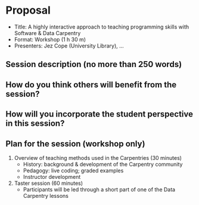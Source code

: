 # Proposal

- Title: A highly interactive approach to teaching programming skills with Software & Data Carpentry
- Format: Workshop (1 h 30 m)
- Presenters: Jez Cope (University Library), …

## Session description (no more than 250 words)



## How do you think others will benefit from the session?



## How will you incorporate the student perspective in this session?


## Plan for the session (workshop only)

1. Overview of teaching methods used in the Carpentries (30 minutes)
   - History: background & development of the Carpentry community
   - Pedagogy: live coding; graded examples
   - Instructor development
2. Taster session (60 minutes)
   - Participants will be led through a short part of one of the Data Carpentry lessons
